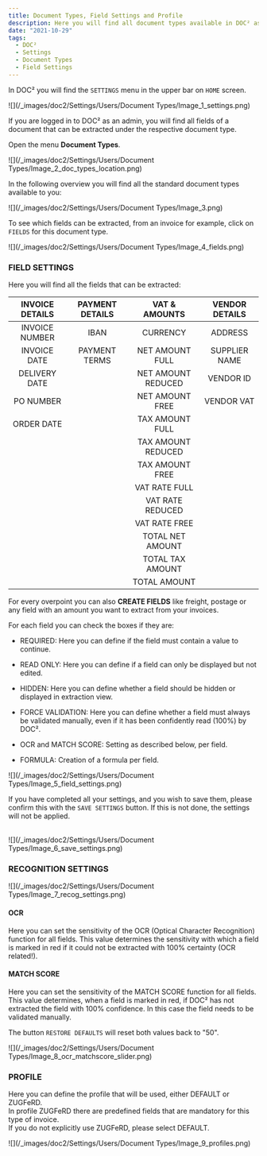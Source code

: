 ```yaml
---
title: Document Types, Field Settings and Profile
description: Here you will find all document types available in DOC² as invoice, credit note, delivery note, order confirmation and many more
date: "2021-10-29"
tags:
  - DOC²
  - Settings
  - Document Types
  - Field Settings
---
```



In DOC² you will find the `SETTINGS` menu in the upper bar on `HOME` screen.

![](/_images/doc2/Settings/Users/Document Types/Image_1_settings.png)

If you are logged in to DOC² as an admin, you will find all fields of a document that can be extracted under the respective document type.

Open the menu **Document Types**.

![](/_images/doc2/Settings/Users/Document Types/Image_2_doc_types_location.png)

In the following overview you will find all the standard document types available to you:

![](/_images/doc2/Settings/Users/Document Types/Image_3.png)

To see which fields can be extracted, from an invoice for example, click on `FIELDS` for this document type.

![](/_images/doc2/Settings/Users/Document Types/Image_4_fields.png)

### FIELD SETTINGS

Here you will find all the fields that can be extracted:

| INVOICE DETAILS    | PAYMENT DETAILS     |  VAT & AMOUNTS      |  VENDOR DETAILS     |
|       :----:       |        :----:       |       :----:        |      :----:         | 
| INVOICE NUMBER     | IBAN                | CURRENCY            | ADDRESS             |
| INVOICE DATE       | PAYMENT TERMS       | NET AMOUNT FULL     | SUPPLIER NAME       | 
| DELIVERY DATE      |                     | NET AMOUNT REDUCED  | VENDOR ID           |
| PO NUMBER          |                     | NET AMOUNT FREE     | VENDOR VAT          |
| ORDER DATE         |                     | TAX AMOUNT FULL     |                     | 
|                    |                     | TAX AMOUNT REDUCED  |                     | 
|                    |                     | TAX AMOUNT FREE     |                     |
|                    |                     | VAT RATE FULL       |                     | 
|                    |                     | VAT RATE REDUCED    |                     |
|                    |                     | VAT RATE FREE       |                     |
|                    |                     | TOTAL NET AMOUNT    |                     |
|                    |                     | TOTAL TAX AMOUNT    |                     |
|                    |                     | TOTAL AMOUNT        |                     |




For every overpoint you can also **CREATE FIELDS** like freight, postage or any field with an amount you want to extract from your invoices.

For each field you can check the boxes if they are:

- REQUIRED: Here you can define if the field must contain a value to continue.

- READ ONLY: Here you can define if a field can only be displayed but not edited.

- HIDDEN: Here you can define whether a field should be hidden or displayed in extraction view.

- FORCE VALIDATION: Here you can define whether a field must always be validated manually, even if it has been confidently read (100%) by DOC².

- OCR and MATCH SCORE: Setting as described below, per field.

- FORMULA: Creation of a formula per field.


![](/_images/doc2/Settings/Users/Document Types/Image_5_field_settings.png)

If you have completed all your settings, and you wish to save them, please confirm this with the `SAVE SETTINGS` button. If this is not done, the settings will not be applied.<br>
<br>

![](/_images/doc2/Settings/Users/Document Types/Image_6_save_settings.png)



### RECOGNITION SETTINGS

![](/_images/doc2/Settings/Users/Document Types/Image_7_recog_settings.png)

#### OCR
Here you can set the sensitivity of the OCR (Optical Character Recognition) function for all fields. This value determines the sensitivity with which a field is marked in red if it could not be extracted with 100% certainty (OCR related!).

#### MATCH SCORE
Here you can set the sensitivity of the MATCH SCORE function for all fields. This value determines, when a field is marked in red, if DOC² has not extracted the field with 100% confidence. In this case the field needs to be validated manually.

The button `RESTORE DEFAULTS` will reset both values back to "50".

![](/_images/doc2/Settings/Users/Document Types/Image_8_ocr_matchscore_slider.png)


### PROFILE

Here you can define the profile that will be used, either DEFAULT or ZUGFeRD.<br> In profile ZUGFeRD there are predefined fields that are mandatory for this type of invoice.<br> If you do not explicitly use ZUGFeRD, please select DEFAULT.

![](/_images/doc2/Settings/Users/Document Types/Image_9_profiles.png)




